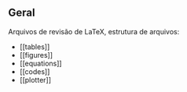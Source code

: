 ## Geral
Arquivos de revisão de LaTeX, estrutura de arquivos:
- [[tables]] 
- [[figures]]
- [[equations]]
- [[codes]]
- [[plotter]]
